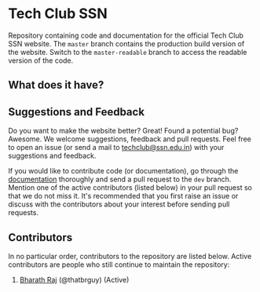 # Tech Club SSN
Repository containing code and documentation for the official Tech Club SSN website. The `master` branch contains the production build version of the website. Switch to the `master-readable` branch to access the readable version of the code.

## What does it have?

## Suggestions and Feedback
Do you want to make the website better? Great! Found a potential bug? Awesome. We welcome suggestions, feedback and pull requests. Feel free to open an issue (or send a mail to techclub@ssn.edu.in) with your suggestions and feedback. 

If you would like to contribute code (or documentation), go through the [documentation](https://github.com/techclubssn/techclubssn.github.io/tree/master-readable/public/docs) thoroughly and send a pull request to the `dev` branch. Mention one of the active contributors (listed below) in your pull request so that we do not miss it. It's recommended that you first raise an issue or discuss with the contributors about your interest before sending pull requests.

## Contributors
In no particular order, contributors to the repository are listed below. Active contributors are people who still continue to maintain the repository:
1. [Bharath Raj](https://thatbrguy.github.io) (@thatbrguy) (Active)



